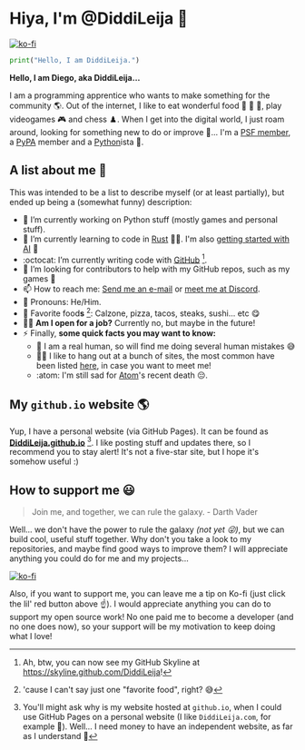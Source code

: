 # Hiya, I'm @DiddiLeija :wave:

[![ko-fi](https://ko-fi.com/img/githubbutton_sm.svg)](https://ko-fi.com/G2G3AL6D6)

<!---

***

[![DiddiLeija's GitHub stats](https://github-readme-stats.vercel.app/api?username=DiddiLeija&theme=merko&show_icons=true&include_all_commits=true)](https://github.com/anuraghazra/github-readme-stats) [![DiddiLeija's top languages](https://github-readme-stats.vercel.app/api/top-langs/?username=DiddiLeija&theme=merko&layout=compact&show_icons=true)](https://github.com/anuraghazra/github-readme-stats)

***

--->
<!--- Ah, if this changes in the future, I once became an A++ in the GitHub stats. (Date: 01/10/2022) --->

```python
print("Hello, I am DiddiLeija.")
```

**Hello, I am Diego, aka DiddiLeija...**

I am a programming apprentice who wants to make something for the community :earth_americas:. Out of the internet, I like to eat wonderful food :pizza:
:cut_of_meat: :taco:, play videogames :video_game: and chess :chess_pawn:.
When I get into the digital world, I just roam around, looking for something new to do or improve :thinking:... I'm a 
[PSF member](http://python.org/users/DiddiLeija), a [PyPA](https://pypa.io) member and a [Python](http://python.org)ista :snake:.

<!---
Is this an easter egg? Yes, it is!

These are some "thank you, folks" messages.

The PyPA gave me my first developer opportunity in Pip. Thanks!
https://github.com/pypa/pip/blob/9cf35b25e25a47b41480d5b2dc82b8ebd1eeb6a0/AUTHORS.txt#L193

Thea Flowers and the Winterbloom folks supported me a lot!
https://github.com/theacodes/nox/graphs/contributors

The most important collaboration (for me) is with **[pypa/pip](https://github.com/pypa/pip)**, where I've been doing
[trivial changes and giving help with some issues](https://github.com/pypa/pip/issues?q=author%3ADiddiLeija). Since that, I've been
working on other projects, on trivial issues and proposals. Also, I've been working on my own projects.

--->

## A list about me :memo:

This was intended to be a list to describe myself (or at least partially), but ended up being a (somewhat funny) description:

- :telescope: I’m currently working on Python stuff (mostly games and personal stuff).
- :seedling: I’m currently learning to code in [Rust](https://rust-lang.org) :man_technologist:. I'm also [getting started with AI](http://github.com/DiddiLeija/ai-fundamentals) :robot:
- :octocat: I’m currently writing code with [GitHub](http://github.com) [^1].
- :thinking: I’m looking for contributors to help with my GitHub repos, such as my games :hugs:
- :mailbox: How to reach me: [Send me an e-mail](mailto:dr01191115@gmail.com) or [meet me at Discord](https://diddileija.github.io/discord).
- :man: Pronouns: He/Him.
- :fork_and_knife: Favorite food<b>s</b> [^2]: Calzone, pizza, tacos, steaks, sushi... etc :yum:
- :man_technologist: **Am I open for a job?** Currently no, but maybe in the future!
- :zap: Finally, **some quick facts you may want to know:**
  - :man: I am a real human, so will find me doing several human mistakes :sweat_smile:
  - :man_technologist: I like to hang out at a bunch of sites, the most common have been listed [here](https://diddileija.github.io/find_me), in case you want to meet me!
  - :atom: I'm still sad for [Atom](https://atom.io)'s recent death :pensive:.

<!-- Removed the following lines -- I'm looking for a better approach to say this! -->
<!--
- :heart: A few things I love:
  - [Nintendo](http://nintendo.com) stuff :video_game: \(specificly, the [Super Mario](http://mario.nintendo.com) saga :mushroom: :turtle: :star:\)
  - The [Star Wars](https://starwars.com) saga :movie_camera:
  - [The Strokes](https://en.wikipedia.org/wiki/The_Strokes) :guitar:
  - And of course, [Python](http://python.org) :snake:!
-->

## My `github.io` website :earth_americas:

Yup, I have a personal website (via GitHub Pages). It can be found as **[DiddiLeija.github.io](http://diddileija.github.io)** [^3]. I like posting stuff and updates there,
so I recommend you to stay alert! It's not a five-star site, but I hope it's somehow useful :)

## How to support me :smiley:

> Join me, and together, we can rule the galaxy.
> \- Darth Vader

Well... we don't have the power to rule the galaxy _(not yet :stuck_out_tongue_winking_eye:)_, but we can build cool, useful stuff together. Why don't you take a look to my
repositories, and maybe find good ways to improve them? I will appreciate anything you could do for me and my projects...

[![ko-fi](https://ko-fi.com/img/githubbutton_sm.svg)](https://ko-fi.com/G2G3AL6D6)

Also, if you want to support me, you can leave me a tip on Ko-fi (just click the lil' red button above :point_up:). I would appreciate anything you can do to
support my open source work! No one paid me to become a developer (and no one does now), so your support will be my motivation to keep doing what I love!

<!---
DiddiLeija/DiddiLeija is a ✨ special ✨ repository because its `README.md` (this file) appears on your GitHub profile.
You can click the Preview link to take a look at your changes.
--->

[^1]: Ah, btw, you can now see my GitHub Skyline at https://skyline.github.com/DiddiLeija!
[^2]: 'cause I can't say just one "favorite food", right? :sweat_smile:
[^3]: You'll might ask why is my website hosted at `github.io`, when I could use GitHub Pages on a personal website (I like `DiddiLeija.com`, for example :star_struck:). Well... I need money to have an independent website, as far as I understand :money_with_wings:
